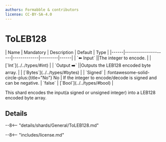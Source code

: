 ```yaml
---
authors: Formabble & contributors
license: CC-BY-SA-4.0
---
```



# ToLEB128

<div class="sh-parameters" markdown="1">
| Name | Mandatory | Description | Default | Type |
|------|---------------------|-------------|---------|------|
| `⬅️ Input` ||The integer to encode. | | [`Int`](../../types/#int) |
| `Output ➡️` ||Outputs the LEB128 encoded byte array. | | [`Bytes`](../../types/#bytes) |
| `Signed` | :fontawesome-solid-circle-plus:{title="No"} No  | If the integer to encode/decode is signed and can be negative. | `false` | [`Bool`](../../types/#bool) |

</div>

This shard encodes the input(a signed or unsigned integer) into a LEB128 encoded byte array.

## Details

--8<-- "details/shards/General/ToLEB128.md"


--8<-- "includes/license.md"

